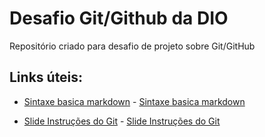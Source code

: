 # Desafio Git/Github da DIO
Repositório criado para desafio de projeto sobre Git/GitHub

## Links úteis: 

 - [Sintaxe basica markdown](https://www.markdownguide.org/basic-syntax/) - [Sintaxe basica markdown](https://www.markdownguide.org/basic-syntax/)

 - [Slide Instruções do Git](https://drive.google.com/file/d/1IZu0qohv1JOmxjEra1lknDiiStU68bl4/view) - [Slide Instruções do Git](https://drive.google.com/file/d/1IZu0qohv1JOmxjEra1lknDiiStU68bl4/view)
